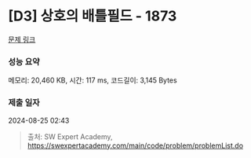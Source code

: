 # [D3] 상호의 배틀필드 - 1873 

[문제 링크](https://swexpertacademy.com/main/code/problem/problemDetail.do?contestProbId=AV5LyE7KD2ADFAXc) 

### 성능 요약

메모리: 20,460 KB, 시간: 117 ms, 코드길이: 3,145 Bytes

### 제출 일자

2024-08-25 02:43



> 출처: SW Expert Academy, https://swexpertacademy.com/main/code/problem/problemList.do
